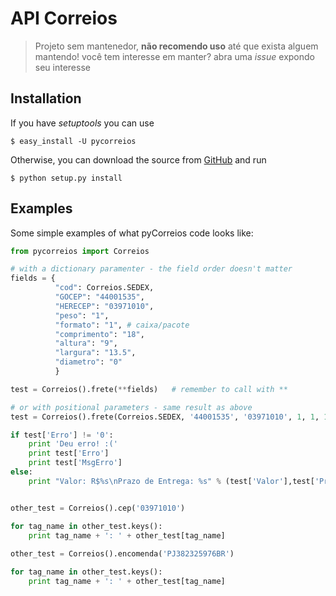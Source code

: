API Correios
============

> Projeto sem mantenedor, **não recomendo uso** até que exista alguem mantendo!
> você tem interesse em manter? abra uma _issue_ expondo seu interesse

Installation
------------
If you have _setuptools_ you can use 

    $ easy_install -U pycorreios

Otherwise, you can download the source from [GitHub][git] and run 

    $ python setup.py install

[git]: https://github.com/avelino/pycorreios "PyCorreios"

Examples
--------
Some simple examples of what pyCorreios code looks like:

```python
from pycorreios import Correios

# with a dictionary paramenter - the field order doesn't matter
fields = {
          "cod": Correios.SEDEX, 
          "GOCEP": "44001535",
          "HERECEP": "03971010",
          "peso": "1",
          "formato": "1", # caixa/pacote
          "comprimento": "18",
          "altura": "9",
          "largura": "13.5",
          "diametro": "0"
          }

test = Correios().frete(**fields)   # remember to call with **

# or with positional parameters - same result as above
test = Correios().frete(Correios.SEDEX, '44001535', '03971010', 1, 1, 18, 9, 13.5, 0)

if test['Erro'] != '0':
    print 'Deu erro! :('
    print test['Erro']
    print test['MsgErro']
else:
    print "Valor: R$%s\nPrazo de Entrega: %s" % (test['Valor'],test['PrazoEntrega'])


other_test = Correios().cep('03971010')

for tag_name in other_test.keys():
    print tag_name + ': ' + other_test[tag_name]
    
other_test = Correios().encomenda('PJ382325976BR')

for tag_name in other_test.keys():
    print tag_name + ': ' + other_test[tag_name]
     
```
